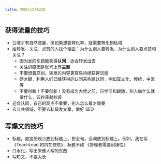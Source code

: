 ```yaml
---
title: 微信公众号运营
---
```


## 获得流量的技巧

- 公域才有自然流量，但如果想要转化率，就需要转化到私域
- 给转发、关注、点赞的人找个理由：为什么别人要转发，为什么别人要点赞和关注？
  - 因为发的东西能获得**认同**，适合转发出去
  - 关注的原因是账号上有**主题**
  - 不要想着原创，转发的内容更容易持续获得流量
  - 磅大腿，利用人们已经获得的认同来构建认同，例如亚文化、传统、中医等
  - 不要创新！不要创新！没有成为大佬之前，只学习和跟随，别人做什么就做什么，该抄袭就抄袭
- 迎合认同，自己的观点不重要，别人怎么看才重要
- 去公共领域，不要去私域发文章，做好 SEO

## 写爆文的技巧

- 标题，直接把观点放到标题上，把金句，金词放到标题上。例如，我在写《TeachLead 的内在修炼》，标题不如 《管理者需要耐操性》
- 口水化，写出来像人写的东西
- 写短文，不要太长